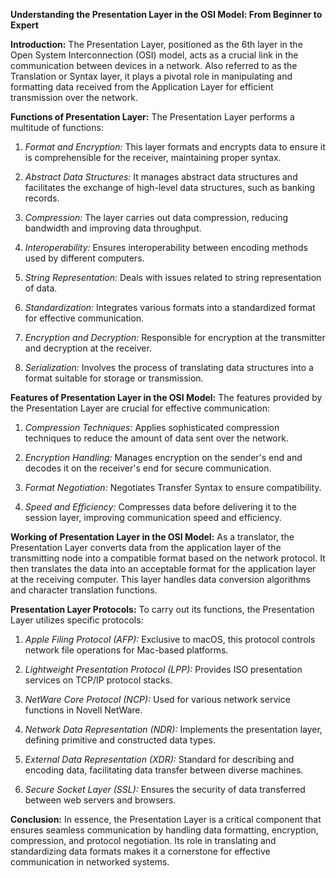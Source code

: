 **Understanding the Presentation Layer in the OSI Model: From Beginner to Expert**

**Introduction:**
The Presentation Layer, positioned as the 6th layer in the Open System Interconnection (OSI) model, acts as a crucial link in the communication between devices in a network. Also referred to as the Translation or Syntax layer, it plays a pivotal role in manipulating and formatting data received from the Application Layer for efficient transmission over the network.

**Functions of Presentation Layer:**
The Presentation Layer performs a multitude of functions:

1. *Format and Encryption:* This layer formats and encrypts data to ensure it is comprehensible for the receiver, maintaining proper syntax.

2. *Abstract Data Structures:* It manages abstract data structures and facilitates the exchange of high-level data structures, such as banking records.

3. *Compression:* The layer carries out data compression, reducing bandwidth and improving data throughput.

4. *Interoperability:* Ensures interoperability between encoding methods used by different computers.

5. *String Representation:* Deals with issues related to string representation of data.

6. *Standardization:* Integrates various formats into a standardized format for effective communication.

7. *Encryption and Decryption:* Responsible for encryption at the transmitter and decryption at the receiver.

8. *Serialization:* Involves the process of translating data structures into a format suitable for storage or transmission.

**Features of Presentation Layer in the OSI Model:**
The features provided by the Presentation Layer are crucial for effective communication:

1. *Compression Techniques:* Applies sophisticated compression techniques to reduce the amount of data sent over the network.

2. *Encryption Handling:* Manages encryption on the sender's end and decodes it on the receiver's end for secure communication.

3. *Format Negotiation:* Negotiates Transfer Syntax to ensure compatibility.

4. *Speed and Efficiency:* Compresses data before delivering it to the session layer, improving communication speed and efficiency.

**Working of Presentation Layer in the OSI Model:**
As a translator, the Presentation Layer converts data from the application layer of the transmitting node into a compatible format based on the network protocol. It then translates the data into an acceptable format for the application layer at the receiving computer. This layer handles data conversion algorithms and character translation functions.

**Presentation Layer Protocols:**
To carry out its functions, the Presentation Layer utilizes specific protocols:

1. *Apple Filing Protocol (AFP):* Exclusive to macOS, this protocol controls network file operations for Mac-based platforms.

2. *Lightweight Presentation Protocol (LPP):* Provides ISO presentation services on TCP/IP protocol stacks.

3. *NetWare Core Protocol (NCP):* Used for various network service functions in Novell NetWare.

4. *Network Data Representation (NDR):* Implements the presentation layer, defining primitive and constructed data types.

5. *External Data Representation (XDR):* Standard for describing and encoding data, facilitating data transfer between diverse machines.

6. *Secure Socket Layer (SSL):* Ensures the security of data transferred between web servers and browsers.

**Conclusion:**
In essence, the Presentation Layer is a critical component that ensures seamless communication by handling data formatting, encryption, compression, and protocol negotiation. Its role in translating and standardizing data formats makes it a cornerstone for effective communication in networked systems.
